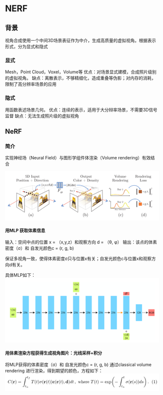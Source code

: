 # NERF
## 背景
视角合成使用一个中间3D场景表征作为中介，生成高质量的虚拟视角。根据表示形式，分为显式和隐式
### 显式
Mesh，Point Cloud，Voxel，Volume等
优点：对场景显式建模，合成照片级别的虚拟视角。
缺点：离散表示，不够精细化，造成重叠等伪影；对内存的消耗，限制了高分辨率场景的应用
### 隐式
用函数表述场景几何。
优点：连续的表示，适用于大分辩率场景，不需要3D信号监督
缺点：无法生成照片级的虚拟视角

## NeRF
### 简介
实现神经场（Neural Field）与图形学组件体渲染（Volume rendering）有效结合

![](https://raw.githubusercontent.com/LIUQI-creat/pic/main/20221114194140.png)
#### 用MLP 获取体素信息
输入：空间中点的位置 x = （x,y,z）和观察方向 d = （θ, φ）
输出：该点的体素密度（σ）和 自发光颜色c = (r, g, b)

保证多视角一致，使得体素密度σ只与位置x有关；自发光颜色c与位置x和观察方向d有关。

具体MLP如下：
![](https://raw.githubusercontent.com/LIUQI-creat/pic/main/20221114194408.png)

#### 用体素渲染方程获得生成视角图片：光线采样+积分
将MLP获得的体素密度（σ）和 自发光颜色c = (r, g, b) 通过classical volume rendering 进行渲染，得到期望的颜色，方程如下：
![](https://raw.githubusercontent.com/LIUQI-creat/pic/main/20221114194927.png)

<!--stackedit_data:
eyJoaXN0b3J5IjpbMTcwNjE2MDE5NiwxNzE0MDAxMzQ4LDczMD
AwNjM4LC0xNDIyMzA5NzI0LC0xODk0ODA1NjY2LC05MzM5MTU4
MzAsLTEzNTMxMjY1OTYsMTYxMDY0NTU2MywyMDQwMjk3NjIyXX
0=
-->